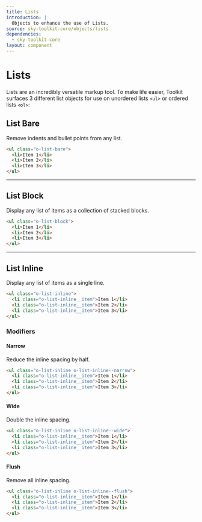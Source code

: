 ```yaml
---
title: Lists
introduction: |
  Objects to enhance the use of Lists.
source: sky-toolkit-core/objects/lists
dependencies:
  - sky-toolkit-core
layout: component
---
```


# Lists

Lists are an incredibly versatile markup tool. To make life easier, Toolkit
surfaces 3 different list objects for use on unordered lists `<ul>` or
ordered lists `<ol>`:

## List Bare

Remove indents and bullet points from any list.

```html
<ul class="o-list-bare">
  <li>Item 1</li>
  <li>Item 2</li>
  <li>Item 3</li>
</ul>
```

---

## List Block

Display any list of items as a collection of stacked blocks.

```html
<ul class="o-list-block">
  <li>Item 1</li>
  <li>Item 2</li>
  <li>Item 3</li>
</ul>
```

---

## List Inline

Display any list of items as a single line.

```html
<ul class="o-list-inline">
  <li class="o-list-inline__item">Item 1</li>
  <li class="o-list-inline__item">Item 2</li>
  <li class="o-list-inline__item">Item 3</li>
</ul>
```

### Modifiers

#### Narrow

Reduce the inline spacing by half.

```html
<ul class="o-list-inline o-list-inline--narrow">
  <li class="o-list-inline__item">Item 1</li>
  <li class="o-list-inline__item">Item 2</li>
  <li class="o-list-inline__item">Item 3</li>
</ul>
```

#### Wide

Double the inline spacing.

```html
<ul class="o-list-inline o-list-inline--wide">
  <li class="o-list-inline__item">Item 1</li>
  <li class="o-list-inline__item">Item 2</li>
  <li class="o-list-inline__item">Item 3</li>
</ul>
```

#### Flush

Remove all inline spacing.

```html
<ul class="o-list-inline o-list-inline--flush">
  <li class="o-list-inline__item">Item 1</li>
  <li class="o-list-inline__item">Item 2</li>
  <li class="o-list-inline__item">Item 3</li>
</ul>
```
